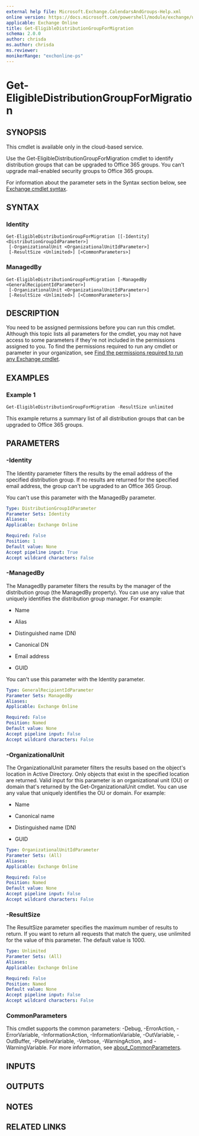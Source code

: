```yaml
---
external help file: Microsoft.Exchange.CalendarsAndGroups-Help.xml
online version: https://docs.microsoft.com/powershell/module/exchange/users-and-groups/get-eligibledistributiongroupformigration
applicable: Exchange Online
title: Get-EligibleDistributionGroupForMigration
schema: 2.0.0
author: chrisda
ms.author: chrisda
ms.reviewer:
monikerRange: "exchonline-ps"
---
```


# Get-EligibleDistributionGroupForMigration

## SYNOPSIS
This cmdlet is available only in the cloud-based service.

Use the Get-EligibleDistributionGroupForMigration cmdlet to identify distribution groups that can be upgraded to Office 365 groups. You can't upgrade mail-enabled security groups to Office 365 groups.

For information about the parameter sets in the Syntax section below, see [Exchange cmdlet syntax](https://docs.microsoft.com/powershell/exchange/exchange-server/exchange-cmdlet-syntax).

## SYNTAX

### Identity
```
Get-EligibleDistributionGroupForMigration [[-Identity] <DistributionGroupIdParameter>]
 [-OrganizationalUnit <OrganizationalUnitIdParameter>]
 [-ResultSize <Unlimited>] [<CommonParameters>]
```

### ManagedBy
```
Get-EligibleDistributionGroupForMigration [-ManagedBy <GeneralRecipientIdParameter>]
 [-OrganizationalUnit <OrganizationalUnitIdParameter>]
 [-ResultSize <Unlimited>] [<CommonParameters>]
```

## DESCRIPTION
You need to be assigned permissions before you can run this cmdlet. Although this topic lists all parameters for the cmdlet, you may not have access to some parameters if they're not included in the permissions assigned to you. To find the permissions required to run any cmdlet or parameter in your organization, see [Find the permissions required to run any Exchange cmdlet](https://docs.microsoft.com/powershell/exchange/exchange-server/find-exchange-cmdlet-permissions).

## EXAMPLES

### Example 1
```powershell
Get-EligibleDistributionGroupForMigration -ResultSize unlimited
```

This example returns a summary list of all distribution groups that can be upgraded to Office 365 groups.

## PARAMETERS

### -Identity
The Identity parameter filters the results by the email address of the specified distribution group. If no results are returned for the specified email address, the group can't be upgraded to an Office 365 Group.

You can't use this parameter with the ManagedBy parameter.

```yaml
Type: DistributionGroupIdParameter
Parameter Sets: Identity
Aliases:
Applicable: Exchange Online

Required: False
Position: 1
Default value: None
Accept pipeline input: True
Accept wildcard characters: False
```

### -ManagedBy
The ManagedBy parameter filters the results by the manager of the distribution group (the ManagedBy property). You can use any value that uniquely identifies the distribution group manager. For example:

- Name

- Alias

- Distinguished name (DN)

- Canonical DN

- Email address

- GUID

You can't use this parameter with the Identity parameter.

```yaml
Type: GeneralRecipientIdParameter
Parameter Sets: ManagedBy
Aliases:
Applicable: Exchange Online

Required: False
Position: Named
Default value: None
Accept pipeline input: False
Accept wildcard characters: False
```

### -OrganizationalUnit
The OrganizationalUnit parameter filters the results based on the object's location in Active Directory. Only objects that exist in the specified location are returned. Valid input for this parameter is an organizational unit (OU) or domain that's returned by the Get-OrganizationalUnit cmdlet. You can use any value that uniquely identifies the OU or domain. For example:

- Name

- Canonical name

- Distinguished name (DN)

- GUID

```yaml
Type: OrganizationalUnitIdParameter
Parameter Sets: (All)
Aliases:
Applicable: Exchange Online

Required: False
Position: Named
Default value: None
Accept pipeline input: False
Accept wildcard characters: False
```

### -ResultSize
The ResultSize parameter specifies the maximum number of results to return. If you want to return all requests that match the query, use unlimited for the value of this parameter. The default value is 1000.

```yaml
Type: Unlimited
Parameter Sets: (All)
Aliases:
Applicable: Exchange Online

Required: False
Position: Named
Default value: None
Accept pipeline input: False
Accept wildcard characters: False
```

### CommonParameters
This cmdlet supports the common parameters: -Debug, -ErrorAction, -ErrorVariable, -InformationAction, -InformationVariable, -OutVariable, -OutBuffer, -PipelineVariable, -Verbose, -WarningAction, and -WarningVariable. For more information, see [about_CommonParameters](https://go.microsoft.com/fwlink/p/?LinkID=113216).

## INPUTS

###  

## OUTPUTS

###  

## NOTES

## RELATED LINKS
